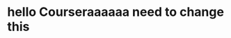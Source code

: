 <!DOCTYPE html>
<html>
<head>
	<meta charset="utf-8">
	<meta name="viewport" content="width=device-width, initial-scale=1">
	<title>hello coursera</title>
</head>
<body>
<h1> hello Courseraaaaaa need to change this </h1>
</body>
</html>
